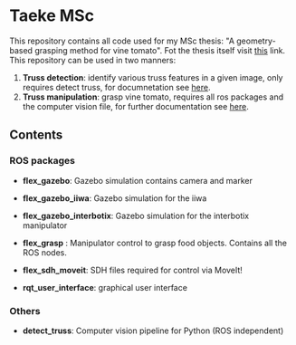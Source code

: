 # Taeke MSc
This repository contains all code used for my MSc thesis: "A geometry-based grasping method for vine tomato". Fot the thesis itself visit [this](https://surfdrive.surf.nl/files/index.php/s/StoH7xA87zUxl79) link. This repository can be used in two manners:

1. **Truss detection**: identify various truss features in a given image, only requires detect truss, for documnetation see [here](/detect_truss).
2. **Truss manipulation**: grasp vine tomato, requires all ros packages and the computer vision file, for further documentation see [here](/flex_grasp).


## Contents

### ROS packages

- **flex_gazebo**: Gazebo simulation contains camera and marker

- **flex_gazebo_iiwa**: Gazebo simulation for the iiwa

- **flex_gazebo_interbotix**: Gazebo simulation for the interbotix manipulator

- **flex_grasp** :  Manipulator control to grasp food objects. Contains all the ROS nodes.

- **flex_sdh_moveit**: SDH files required for control via MoveIt!

- **rqt_user_interface**: graphical user interface

### Others

- **detect_truss**: Computer vision pipeline for Python (ROS independent)
